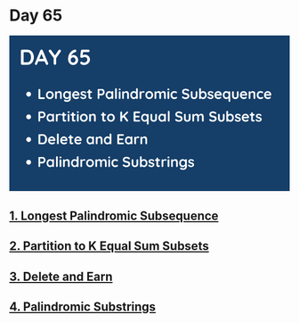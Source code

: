 # Day 65

![](../images/day65.png)

## [1. Longest Palindromic Subsequence](516.%20Longest%20Palindromic%20Subsequence.md)

## [2. Partition to K Equal Sum Subsets](698.%20Partition%20to%20K%20Equal%20Sum%20Subsets.md)

## [3. Delete and Earn](740.%20Delete%20and%20Earn.md)

## [4. Palindromic Substrings](647.%20Palindromic%20Substrings.md)
